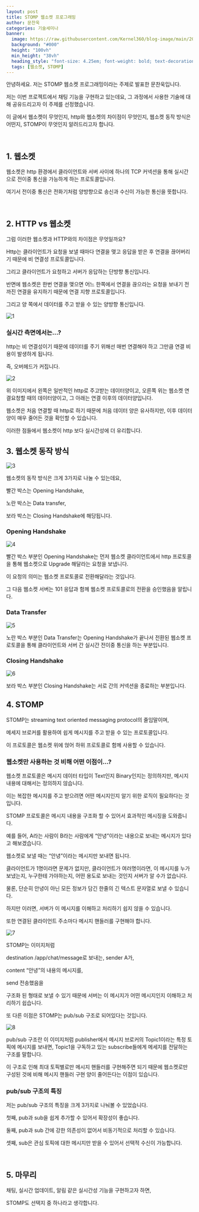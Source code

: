 ```yaml
---
layout: post  
title: STOMP 웹소켓 프로그래밍
author: 문찬욱
categories: 기술세미나
banner:
  image: https://raw.githubusercontent.com/Kernel360/blog-image/main/2024/0126/thumb.png
  background: "#000"
  height: "100vh"
  min_height: "38vh"
  heading_style: "font-size: 4.25em; font-weight: bold; text-decoration: underline"
  tags: [웹소켓, STOMP]
---
```


안녕하세요. 저는 STOMP 웹소켓 프로그래밍이라는 주제로 발표한 문찬욱입니다.

저는 이번 프로젝트에서 채팅 기능을 구현하고 있는데요, 그 과정에서 사용한 기술에 대해 공유드리고자 이 주제를 선정했습니다.

이 글에서 웹소켓이 무엇인지, http와 웹소켓의 차이점이 무엇인지, 웹소켓 동작 방식은 어떤지, STOMP이 무엇인지 알려드리고자 합니다.

<br>

## 1. 웹소켓
웹소켓은 http 환경에서 클라이언트와 서버 사이에 하나의 TCP 커넥션을 통해 실시간으로 전이중 통신을 가능하게 하는 프로토콜입니다.

여기서 전이중 통신은 전화기처럼 양방향으로 송신과 수신이 가능한 통신을 뜻합니다.

<br>

## 2. HTTP vs 웹소켓
그럼 이러한 웹소켓과 HTTP와의 차이점은 무엇일까요?

Http는 클라이언트가 요청을 보낼 때마다 연결을 맺고 응답을 받은 후 연결을 끊어버리기 때문에 비 연결성 프로토콜입니다.

그리고 클라이언트가 요청하고 서버가 응답하는 단방향 통신입니다.

반면에 웹소켓은 한번 연결을 맺으면 어느 한쪽에서 연결을 끊으라는 요청을 보내기 전까진 연결을 유지하기 때문에 연결 지향 프로토콜입니다.

그리고 양 쪽에서 데이터를 주고 받을 수 있는 양방향 통신입니다.

![1](https://github.com/Kernel360/blog/assets/97713997/2d25b3e0-d31f-426b-b69d-001cbcf00d3a)

### 실시간 측면에서는...?
http는 비 연결성이기 때문에 데이터를 주기 위해선 매번 연결해야 하고 그만큼 연결 비용이 발생하게 됩니다.

즉, 오버헤드가 커집니다.

![2](https://github.com/Kernel360/blog/assets/97713997/580a3e5c-29bc-429e-85c5-8e248e4db002)

위 이미지에서 왼쪽은 일반적인 http로 주고받는 데이터양이고, 오른쪽 위는 웹소켓 연결요청할 때의 데이터양이고, 그 아래는 연결 이후의 데이터양입니다.

웹소켓은 처음 연결할 때 http로 하기 때문에 처음 데이터 양은 유사하지만, 이후 데이터 양이 매우 줄어든 것을 확인할 수 있습니다.

이러한 점들에서 웹소켓이 http 보다 실시간성에 더 유리합니다.

## 3. 웹소켓 동작 방식
![3](https://github.com/Kernel360/blog/assets/97713997/344e5c48-0ead-40f7-bc5c-bc3a9b3f4c4b)

웹소켓의 동작 방식은 크게 3가지로 나눌 수 있는데요,

빨간 박스는 Opening Handshake,

노란 박스는 Data transfer,

보라 박스는 Closing Handshake에 해당됩니다.

### Opening Handshake
![4](https://github.com/Kernel360/blog/assets/97713997/5995bac3-ca2c-4ad7-83d0-ad1d5cce8ad8)

빨간 박스 부분인 Opening Handshake는 먼저 웹소켓 클라이언트에서 http 프로토콜을 통해 웹소켓으로 Upgrade 해달라는 요청을 보냅니다.

이 요청의 의미는 웹소켓 프로토콜로 전환해달라는 것입니다.

그 다음 웹소켓 서버는 101 응답과 함께 웹소켓 프로토콜로의 전환을 승인했음을 알립니다.

### Data Transfer
![5](https://github.com/Kernel360/blog/assets/97713997/61f2f6b2-c9e7-4436-ba0c-34a75d78e5bb)

노란 박스 부분인 Data Transfer는 Opening Handshake가 끝나서 전환된 웹소켓 프로토콜을 통해 클라이언트와 서버 간 실시간 전이중 통신을 하는 부분입니다.

### Closing Handshake
![6](https://github.com/Kernel360/blog/assets/97713997/50c700a8-ff7f-4b4a-a5a3-635d0d016a11)

보라 박스 부분인 Closing Handshake는 서로 간의 커넥션을 종료하는 부분입니다.

## 4. STOMP
STOMP는 streaming text oriented messaging protocol의 줄임말이며,

메세지 브로커를 활용하여 쉽게 메시지를 주고 받을 수 있는 프로토콜입니다.

이 프로토콜은 웹소켓 위에 얹어 하위 프로토콜로 함께 사용할 수 있습니다.

### 웹소켓만 사용하는 것 비해 어떤 이점이...?
웹소켓 프로토콜은 메시지 데이터 타입이 Text인지 Binary인지는 정의하지만, 메시지 내용에 대해서는 정의하지 않습니다.

이는 복잡한 메시지를 주고 받으려면 어떤 메시지인지 알기 위한 로직이 필요하다는 것입니다.

STOMP 프로토콜은 메시지 내용을 구조화 할 수 있어서 효과적인 메시징을 도와줍니다.

예를 들어, A라는 사람이 B라는 사람에게 “안녕”이라는 내용으로 보내는 메시지가 있다고 해보겠습니다.

웹소켓로 보낼 때는 “안녕”이라는 메시지만 보내면 됩니다.

클라이언트가 1명이라면 문제가 없지만, 클라이언트가 여러명이라면, 이 메시지를 누가 보냈는지, 누구한테 가야하는지, 어떤 용도로 보내는 것인지 서버가 알 수가 없습니다.

물론, 단순히 안녕이 아닌 모든 정보가 담긴 한줄의 긴 텍스트 문자열로 보낼 수 있습니다.

하지만 이러면, 서버가 이 메시지를 이해하고 처리하기 쉽지 않을 수 있습니다.

또한 연결된 클라이언트 주소마다 메시지 핸들러를 구현해야 합니다.

![7](https://github.com/Kernel360/blog/assets/97713997/527a4717-9c58-4402-8441-9c4ae7455555)

STOMP는 이미지처럼 

destination /app/chat/message로 보내는, 
sender A가,

content “안녕”의 내용의 메시지를,

send 전송했음을

구조화 된 형태로 보낼 수 있기 때문에 서버는 이 메시지가 어떤 메시지인지 이해하고 처리하기 쉽습니다.

또 다른 이점은 STOMP는 pub/sub 구조로 되어있다는 것입니다.

![8](https://github.com/Kernel360/blog/assets/97713997/23a3e3f0-b8f9-4156-a15a-76bf8cef85bf)

pub/sub 구조란 이 이미지처럼 publisher에서 메시지 브로커의 Topic1이라는 특정 토픽에 메시지를 보내면, Topic1을 구독하고 있는 subscribe들에게 메세지를 전달하는 구조를 말합니다.

이 구조로 인해 최대 토픽별로만 메시지 핸들러를 구현해주면 되기 때문에 웹소켓로만 구성된 것에 비해 메시지 핸들러 구현 양이 줄어든다는 이점이 있습니다.

### pub/sub 구조의 특징
저는 pub/sub 구조의 특징을 크게 3가지로 나눠볼 수 있었습니다.

첫째, pub과 sub을 쉽게 추가할 수 있어서 확장성이 좋습니다.

둘째, pub과 sub 간에 강한 의존성이 없어서 비동기적으로 처리할 수 있습니다.

셋째, sub은 관심 토픽에 대한 메시지만 받을 수 있어서 선택적 수신이 가능합니다.

<br>

## 5. 마무리
채팅, 실시간 업데이트, 알림 같은 실시간성 기능을 구현하고자 하면,

STOMP도 선택지 중 하나라고 생각합니다.
